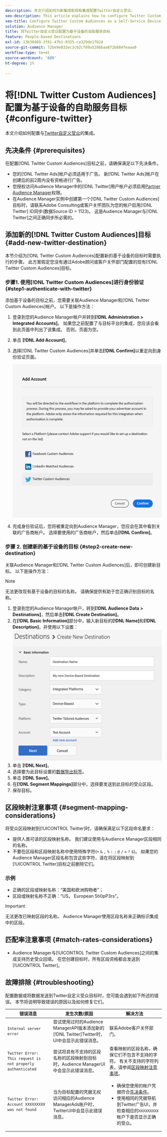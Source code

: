 ```yaml
---
description: 本文介绍如何为新集成和现有集成配置Twitter自定义受众。
seo-description: This article explains how to configure Twitter Custom Audiences for both new and existing integrations.
seo-title: Configure Twitter Custom Audiences as a Self-Service Device-Based Destination
solution: Audience Manager
title: 将Twitter自定义受众配置为基于设备的自助服务目标
feature: People-based Destinations
exl-id: 13b36469-3f61-47b1-9355-ca329de1fb24
source-git-commit: 72be9e032ec3c92cf09a5286baa872b884feaaa0
workflow-type: tm+mt
source-wordcount: '689'
ht-degree: 1%

---
```


# 将[!DNL Twitter Custom Audiences]配置为基于设备的自助服务目标 {#configure-twitter}

本文介绍如何配置与[Twitter自定义受众](https://business.twitter.com/en/help/campaign-setup/campaign-targeting/custom-audiences.html)的集成。

## 先决条件 {#prerequisites}

在配置[!DNL Twitter Custom Audiences]目标之前，请确保满足以下先决条件。

* 您的[!DNL Twitter Ads]帐户必须适用于广告。 新[!DNL Twitter Ads]帐户在创建后的前2周内没有资格进行广告。
* 您授权访问Audience Manager中的[!DNL Twitter]用户帐户必须启用[Partner Audience Manager](https://business.twitter.com/en/help/troubleshooting/multi-user-login-faq.html#accesslevels)权限。
* 在Audience Manager实例中创建第一个[!DNL Twitter Custom Audiences]目标时，请联系Adobe Consulting或客户关怀团队为您的帐户启用[!DNL Twitter] ID同步(数据Source ID = 1123)。 这是Audience Manager与[!DNL Twitter]之间正确同步所必需的。

## 添加新的[!DNL Twitter Custom Audiences]目标 {#add-new-twitter-destination}

本节介绍为[!DNL Twitter Custom Audiences]配置新的基于设备的目标时需要执行的步骤。 此方案假定您没有通过Adobe顾问或客户关怀部门配置的现有[!DNL Twitter Custom Audiences]目标。

### 步骤1. 使用[!DNL Twitter Custom Audiences]进行身份验证 {#step1-authenticate-with-twitter}

添加基于设备的目标之前，您需要关联Audience Manager和[!DNL Twitter Custom Audiences]帐户。 以下是操作方法：

1. 登录到您的Audience Manager帐户并转到&#x200B;**[!DNL Administration > Integrated Accounts]**。 如果您之前配置了与目标平台的集成，您应该会看到此页面中列出了该集成。 否则，页面为空。
1. 单击 **[!DNL Add Account]**。
1. 选择[!DNL Twitter Custom Audiences]并单击&#x200B;**[!DNL Confirm]**&#x200B;以重定向到身份验证页面。

   ![集成平台](assets/dbd-integrated-platforms.png)

1. 完成身份验证后，您将被重定向到Audience Manager，您应会在其中看到关联的广告商帐户。 选择要使用的广告商帐户，然后单击&#x200B;**[!DNL Confirm]**。

### 步骤 2. 创建新的基于设备的目标 {#step2-create-new-destination}

关联Audience Manager和[!DNL Twitter Custom Audiences]后，即可创建新目标。 以下是操作方法：

>[!NOTE]
>
>无法更改现有基于设备的目标的名称。 请确保提供有助于您正确识别目标的名称。

1. 登录到您的Audience Manager帐户，转到&#x200B;**[!DNL Audience Data > Destinations]**，然后单击&#x200B;**[!DNL Create Destination]**。
1. 在&#x200B;**[!DNL Basic Information]**&#x200B;部分中，输入新目标的&#x200B;**[!DNL Name]**&#x200B;和&#x200B;**[!DNL Description]**，并使用以下设置：![设置](assets/dbd-new-basic.png)
1. 单击 **[!DNL Next]**。
1. 选择要为此目标设置的[数据导出标签](/help/using/features/data-export-controls.md#controls-labels)。
1. 单击 **[!DNL Save]**。
1. 在&#x200B;**[!DNL Segment Mappings]**&#x200B;部分中，选择要发送到此目标的受众区段。
1. 保存目标。

## 区段映射注意事项 {#segment-mapping-considerations}

将受众区段映射到[!UICONTROL Twitter]时，请确保满足以下区段命名要求：

* 提供人类可读的区段映射名称。 我们建议使用与Audience Manager区段相同的名称。
* 不要在区段和区段映射名称中使用特殊字符(`+` `&` `,` `%` `:` `;` `@` `/` `=` `?` `$`)。 如果您的Audience Manager区段名称包含这些字符，请在将区段映射到[!UICONTROL Twitter]目标之前删除它们。

### 示例

* 正确的区段或映射名称：“美国和欧洲购物者”；
* 区段或映射名称不正确：“US， European 5h0pP3rs”。

>[!IMPORTANT]
>
>无法更改已映射区段的名称。 Audience Manager使用区段名称来正确标识集成中的区段。

## 匹配率注意事项 {#match-rates-considerations}

* Audience Manager与[!UICONTROL Twitter Custom Audiences]之间的集成支持历史受众回填。 在您创建目标时，所有区段资格都会发送到[!UICONTROL Twitter]。

## 故障排除 {#troubleshooting}

配置数据或将数据发送到Twitter自定义受众目标时，您可能会遇到如下所述的错误。 本节将说明导致错误的原因以及如何修复它们。

| 错误消息 | 发生次数/原因 | 解决方法 |
|---|---|---|
| `Internal server error` | 尝试使用过时的Audience ManagerAPI版本添加新的[!DNL Twitter]Twitter时，UI中会显示此错误消息。 | 联系Adobe客户关怀部门。 |
| `Twitter Error: This request is not properly authenticated` | 尝试将具有不支持的区段名称的区段映射到目标时，Audience ManagerUI中会显示此错误消息。 | 查看映射的区段名称，确保它们不包含不支持的字符。 有关不支持的字符列表，请参阅[区段映射注意事项](#segment-mapping-considerations)。 |
| `Twitter Error: Account XXXXXXXXX was not found` | 当为目标配置的凭据无权访问相应的Audience ManagerAds帐户时，TwitterUI中会显示此错误消息。 | <ul><li>确保您使用的帐户凭据符合[先决条件](#prerequisites)。</li><li>使用相同的凭据导航到Twitter广告UI，并检查相应的`XXXXXXXXX`帐户下是否显示正确的受众。 </li></ul> |